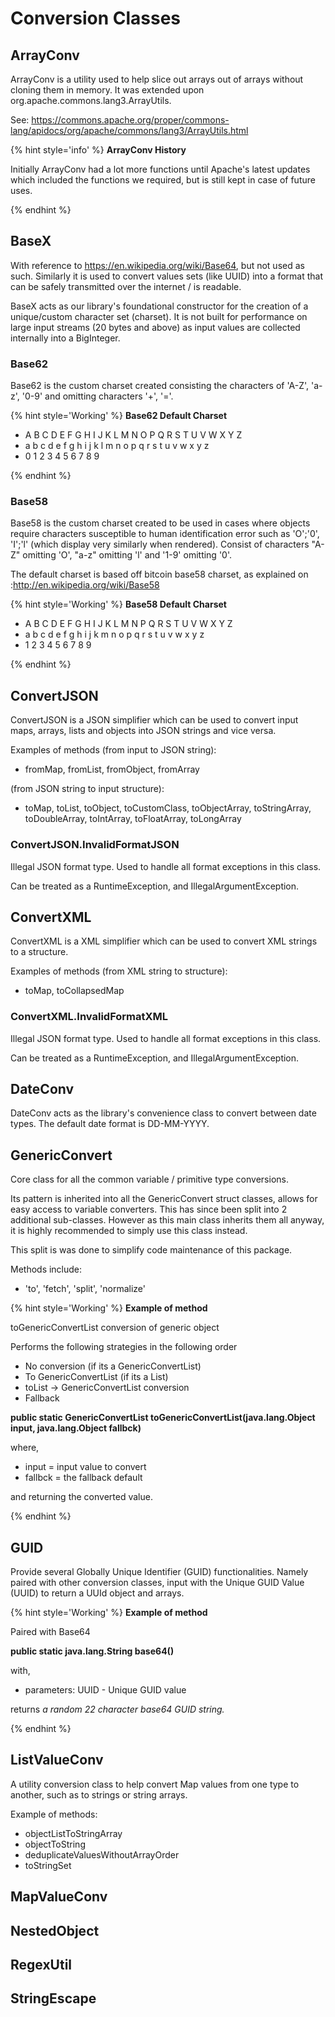 # Conversion Classes

## ArrayConv

ArrayConv is a utility used to help slice out arrays out of arrays without cloning them in memory. It was extended upon org.apache.commons.lang3.ArrayUtils.

See: https://commons.apache.org/proper/commons-lang/apidocs/org/apache/commons/lang3/ArrayUtils.html


{% hint style='info' %}
**ArrayConv History**

Initially ArrayConv had a lot more functions until Apache's latest updates which included the functions we required, but is still kept in case of future uses.

{% endhint %}


## BaseX

With reference to https://en.wikipedia.org/wiki/Base64, but not used as such. Similarly it is used to convert values sets (like UUID) into a format that can be safely transmitted over the internet / is readable.

BaseX acts as our library's foundational constructor for the creation of a unique/custom character set (charset). It is not built for performance on large input streams (20 bytes and above) as input values are collected internally into a BigInteger.

### Base62

Base62 is the custom charset created consisting the characters of 'A-Z', 'a-z', '0-9' and omitting characters '+', '='.

{% hint style='Working' %}
**Base62 Default Charset**

+ A B C D E F G H I J K L M N O P Q R S T U V W X Y Z
+ a b c d e f g h i j k l m n o p q r s t u v w x y z
+ 0 1 2 3 4 5 6 7 8 9

{% endhint %}

### Base58

Base58 is the custom charset created to be used in cases where objects require characters susceptible to human identification error such as 'O';'0', 'I';'l' (which display very similarly when rendered). Consist of characters "A-Z" omitting 'O', "a-z" omitting 'l' and '1-9' omitting '0'.

The default charset is based off bitcoin base58 charset, as explained on :http://en.wikipedia.org/wiki/Base58

{% hint style='Working' %}
**Base58 Default Charset**

+ A B C D E F G H I J K L M N P Q R S T U V W X Y Z
+ a b c d e f g h i j k m n o p q r s t u v w x y z
+ 1 2 3 4 5 6 7 8 9

{% endhint %}

## ConvertJSON

ConvertJSON is a JSON simplifier which can be used to convert input maps, arrays, lists and objects into JSON strings and vice versa.

Examples of methods (from input to JSON string):

+ fromMap, fromList, fromObject, fromArray

(from JSON string to input structure):

+ toMap, toList, toObject, toCustomClass, toObjectArray, toStringArray, toDoubleArray, toIntArray, toFloatArray, toLongArray

### ConvertJSON.InvalidFormatJSON

Illegal JSON format type. Used to handle all format exceptions in this class.

Can be treated as a RuntimeException, and IllegalArgumentException.

## ConvertXML

ConvertXML is a XML simplifier which can be used to convert XML strings to a structure.

Examples of methods (from XML string to structure):

+ toMap, toCollapsedMap

### ConvertXML.InvalidFormatXML

Illegal JSON format type. Used to handle all format exceptions in this class.

Can be treated as a RuntimeException, and IllegalArgumentException.

## DateConv

DateConv acts as the library's convenience class to convert between date types. The default date format is DD-MM-YYYY.

## GenericConvert

Core class for all the common variable / primitive type conversions.

Its pattern is inherited into all the GenericConvert struct classes, allows for easy access to variable converters. This has since been split into 2 additional sub-classes. However as this main class inherits them all anyway, it is highly recommended to simply use this class instead.

This split is was done to simplify code maintenance of this package.

Methods include:

+ 'to', 'fetch', 'split', 'normalize'

{% hint style='Working' %}
**Example of method**

toGenericConvertList conversion of generic object

Performs the following strategies in the following order

+ No conversion (if its a GenericConvertList)
+ To GenericConvertList (if its a List)
+ toList -> GenericConvertList conversion
+ Fallback

<b>public static <V> GenericConvertList<V> toGenericConvertList(java.lang.Object input,
                                                             java.lang.Object fallbck)</b>

where,
+ input = input value to convert
+ fallbck = the fallback default

and returning the converted value.

{% endhint %}

## GUID

Provide several Globally Unique Identifier (GUID) functionalities. Namely paired with other conversion classes, input with the Unique GUID Value (UUID) to return a UUId object and arrays.

{% hint style='Working' %}
**Example of method**

Paired with Base64

<b>public static java.lang.String base64()</b>

with,

+ parameters: UUID - Unique GUID value

returns <i>a random 22 character base64 GUID string.</i>


{% endhint %}

## ListValueConv

A utility conversion class to help convert Map values from one type to another, such as to strings or string arrays.

Example of methods:

+ objectListToStringArray
+ objectToString
+ deduplicateValuesWithoutArrayOrder
+ toStringSet



## MapValueConv

## NestedObject

## RegexUtil

## StringEscape
